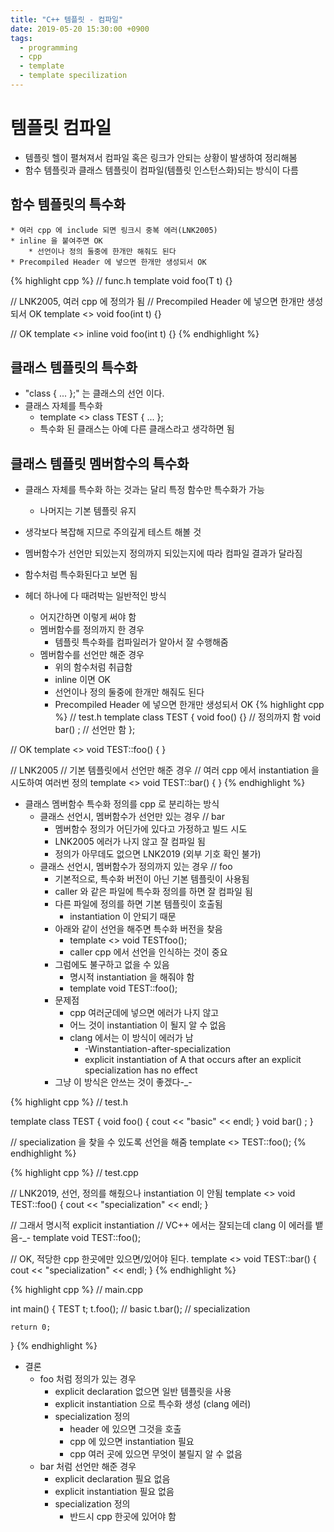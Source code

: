 ```yaml
---
title: "C++ 템플릿 - 컴파일"
date: 2019-05-20 15:30:00 +0900
tags:
  - programming
  - cpp
  - template
  - template specilization
---
```


템플릿 컴파일
===
* 템플릿 헬이 펼쳐져서 컴파일 혹은 링크가 안되는 상황이 발생하여 정리해봄
* 함수 템플릿과 클래스 템플릿이 컴파일(템플릿 인스턴스화)되는 방식이 다름


함수 템플릿의 특수화
---
	* 여러 cpp 에 include 되면 링크시 중복 에러(LNK2005)
	* inline 을 붙여주면 OK
		* 선언이나 정의 둘중에 한개만 해줘도 된다
	* Precompiled Header 에 넣으면 한개만 생성되서 OK
{% highlight cpp %}
// func.h
template <typename T> void foo(T t) {}

// LNK2005, 여러 cpp 에 정의가 됨
// Precompiled Header 에 넣으면 한개만 생성되서 OK
template <> void foo(int t) {}

// OK
template <> inline void foo(int t) {}
{% endhighlight %}


클래스 템플릿의 특수화
---
* "class { ... };" 는 클래스의 선언 이다.
* 클래스 자체를 특수화
	* template <> class TEST<int> { ... };
	* 특수화 된 클래스는 아예 다른 클래스라고 생각하면 됨


클래스 템플릿 멤버함수의 특수화
---
* 클래스 자체를 특수화 하는 것과는 달리 특정 함수만 특수화가 가능
	* 나머지는 기본 템플릿 유지
* 생각보다 복잡해 지므로 주의깊게 테스트 해볼 것
* 멤버함수가 선언만 되있는지 정의까지 되있는지에 따라 컴파일 결과가 달라짐
* 함수처럼 특수화된다고 보면 됨

* 헤더 하나에 다 때려박는 일반적인 방식
	* 어지간하면 이렇게 써야 함
	* 멤버함수를 정의까지 한 경우
		* 템플릿 특수화를 컴파일러가 알아서 잘 수행해줌
	* 멤버함수를 선언만 해준 경우
		* 위의 함수처럼 취급함
		* inline 이면 OK
		* 선언이나 정의 둘중에 한개만 해줘도 된다
		* Precompiled Header 에 넣으면 한개만 생성되서 OK
{% highlight cpp %}
// test.h
template  <typename T>
class TEST
{
	void foo() {}	// 정의까지 함
	void bar() ;	// 선언만 함
};

// OK
template <>
void TEST<int>::foo()
{
}

// LNK2005
// 기본 템플릿에서 선언만 해준 경우
// 여러 cpp 에서 instantiation 을 시도하여 여러번 정의
template <>
void TEST<int>::bar()
{
}
{% endhighlight %}

* 클래스 멤버함수 특수화 정의를 cpp 로 분리하는 방식
	* 클래스 선언시, 멤버함수가 선언만 있는 경우 // bar 
		* 멤버함수 정의가 어딘가에 있다고 가정하고 빌드 시도
		* LNK2005 에러가 나지 않고 잘 컴파일 됨
		* 정의가 아무데도 없으면 LNK2019 (외부 기호 확인 불가)
	* 클래스 선언시, 멤버함수가 정의까지 있는 경우 // foo
		* 기본적으로, 특수화 버전이 아닌 기본 템플릿이 사용됨
		* caller 와 같은 파일에 특수화 정의를 하면 잘 컴파일 됨
		* 다른 파일에 정의를 하면 기본 템플릿이 호출됨
			* instantiation 이 안되기 때문
		* 아래와 같이 선언을 해주면 특수화 버전을 찾음
			* template <> void TEST<int>foo();
			* caller cpp 에서 선언을 인식하는 것이 중요
		* 그럼에도 불구하고 없을 수 있음
			* 명시적 instantiation 을 해줘야 함
			* template void TEST<int>::foo();
		* 문제점
			* cpp 여러군데에 넣으면 에러가 나지 않고
			* 어느 것이 instantiation 이 될지 알 수 없음
			* clang 에서는 이 방식이 에러가 남
				* -Winstantiation-after-specialization
				* explicit instantiation of A that occurs after an explicit specialization has no effect
		* 그냥 이 방식은 안쓰는 것이 좋겠다-_-

{% highlight cpp %}
// test.h

template <typename T>
class TEST
{
	void foo() { cout << "basic" << endl; }
	void bar() ;
}

// specialization 을 찾을 수 있도록 선언을 해줌
template <> TEST::foo();
{% endhighlight %}

{% highlight cpp %}
// test.cpp

// LNK2019, 선언, 정의를 해줬으나 instantiation 이 안됨
template <>
void TEST<int>::foo()
{
	cout << "specialization" << endl;
}

// 그래서 명시적 explicit instantiation
// VC++ 에서는 잘되는데 clang 이 에러를 뱉음-_-
template void TEST<int>::foo();

// OK, 적당한 cpp 한곳에만 있으면/있어야 된다.
template <>
void TEST<int>::bar()
{
	cout << "specialization" << endl;
}
{% endhighlight %}

{% highlight cpp %}
// main.cpp

int main()
{
    TEST<int> t;
    t.foo();	// basic
    t.bar();	// specialization

    return 0;
}
{% endhighlight %}

* 결론
	* foo 처럼 정의가 있는 경우
		* explicit declaration 없으면 일반 템플릿을 사용
		* explicit instantiation 으로 특수화 생성 (clang 에러)
		* specialization 정의
			* header 에 있으면 그것을 호출
			* cpp 에 있으면 instantiation 필요
			* cpp 여러 곳에 있으면 무엇이 불릴지 알 수 없음
	* bar 처럼 선언만 해준 경우
		* explicit declaration 필요 없음
		* explicit instantiation 필요 없음
		* specialization 정의
			* 반드시 cpp 한곳에 있어야 함
